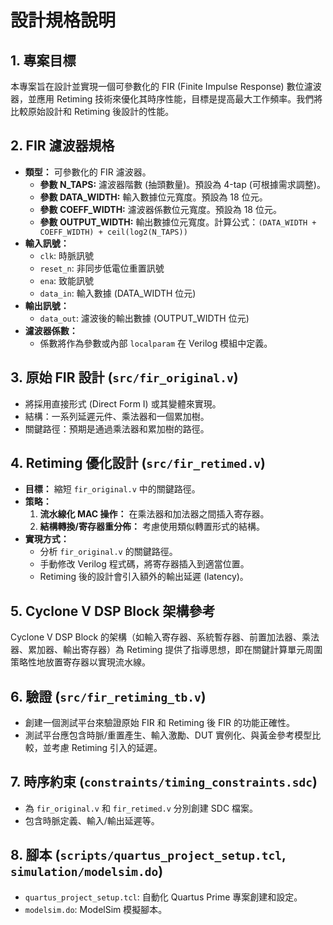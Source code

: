 # 設計規格說明

## 1. 專案目標

本專案旨在設計並實現一個可參數化的 FIR (Finite Impulse Response) 數位濾波器，並應用 Retiming 技術來優化其時序性能，目標是提高最大工作頻率。我們將比較原始設計和 Retiming 後設計的性能。

## 2. FIR 濾波器規格

*   **類型：** 可參數化的 FIR 濾波器。
    *   **參數 N_TAPS:** 濾波器階數 (抽頭數量)。預設為 4-tap (可根據需求調整)。
    *   **參數 DATA_WIDTH:** 輸入數據位元寬度。預設為 18 位元。
    *   **參數 COEFF_WIDTH:** 濾波器係數位元寬度。預設為 18 位元。
    *   **參數 OUTPUT_WIDTH:** 輸出數據位元寬度。計算公式：`(DATA_WIDTH + COEFF_WIDTH) + ceil(log2(N_TAPS))`
*   **輸入訊號：**
    *   `clk`: 時脈訊號
    *   `reset_n`: 非同步低電位重置訊號
    *   `ena`: 致能訊號
    *   `data_in`: 輸入數據 (DATA_WIDTH 位元)
*   **輸出訊號：**
    *   `data_out`: 濾波後的輸出數據 (OUTPUT_WIDTH 位元)
*   **濾波器係數：**
    *   係數將作為參數或內部 `localparam` 在 Verilog 模組中定義。

## 3. 原始 FIR 設計 (`src/fir_original.v`)

*   將採用直接形式 (Direct Form I) 或其變體來實現。
*   結構：一系列延遲元件、乘法器和一個累加樹。
*   關鍵路徑：預期是通過乘法器和累加樹的路徑。

## 4. Retiming 優化設計 (`src/fir_retimed.v`)

*   **目標：** 縮短 `fir_original.v` 中的關鍵路徑。
*   **策略：**
    1.  **流水線化 MAC 操作：** 在乘法器和加法器之間插入寄存器。
    2.  **結構轉換/寄存器重分佈：** 考慮使用類似轉置形式的結構。
*   **實現方式：**
    *   分析 `fir_original.v` 的關鍵路徑。
    *   手動修改 Verilog 程式碼，將寄存器插入到適當位置。
    *   Retiming 後的設計會引入額外的輸出延遲 (latency)。

## 5. Cyclone V DSP Block 架構參考

Cyclone V DSP Block 的架構（如輸入寄存器、系統暫存器、前置加法器、乘法器、累加器、輸出寄存器）為 Retiming 提供了指導思想，即在關鍵計算單元周圍策略性地放置寄存器以實現流水線。

## 6. 驗證 (`src/fir_retiming_tb.v`)

*   創建一個測試平台來驗證原始 FIR 和 Retiming 後 FIR 的功能正確性。
*   測試平台應包含時脈/重置產生、輸入激勵、DUT 實例化、與黃金參考模型比較，並考慮 Retiming 引入的延遲。

## 7. 時序約束 (`constraints/timing_constraints.sdc`)

*   為 `fir_original.v` 和 `fir_retimed.v` 分別創建 SDC 檔案。
*   包含時脈定義、輸入/輸出延遲等。

## 8. 腳本 (`scripts/quartus_project_setup.tcl`, `simulation/modelsim.do`)

*   `quartus_project_setup.tcl`: 自動化 Quartus Prime 專案創建和設定。
*   `modelsim.do`: ModelSim 模擬腳本。 